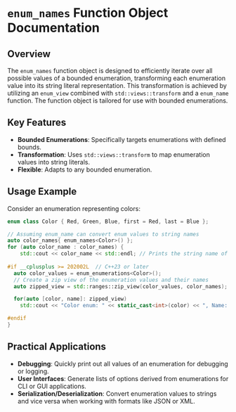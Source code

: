 # `enum_names` Function Object Documentation

## Overview

The `enum_names` function object is designed to efficiently iterate over all possible values of a bounded enumeration, transforming each enumeration value into its string literal representation. This transformation is achieved by utilizing an `enum_view` combined with `std::views::transform` and a `enum_name` function. The function object is tailored for use with bounded enumerations.

## Key Features

- **Bounded Enumerations**: Specifically targets enumerations with defined bounds.
- **Transformation**: Uses `std::views::transform` to map enumeration values into string literals.
- **Flexible**: Adapts to any bounded enumeration.

## Usage Example

Consider an enumeration representing colors:

```cpp
enum class Color { Red, Green, Blue, first = Red, last = Blue };

// Assuming enum_name can convert enum values to string names
auto color_names{ enum_names<Color>() };
for (auto color_name : color_names) {
    std::cout << color_name << std::endl; // Prints the string name of each color
    
#if __cplusplus >= 202002L  // C++23 or later
  auto color_values = enum_enumerations<Color>();
  // Create a zip view of the enumeration values and their names
  auto zipped_view = std::ranges::zip_view(color_values, color_names);

  for(auto [color, name]: zipped_view)
    std::cout << "Color enum: " << static_cast<int>(color) << ", Name: " << name << std::endl;

#endif
}
```
## Practical Applications

- **Debugging**: Quickly print out all values of an enumeration for debugging or logging.
- **User Interfaces**: Generate lists of options derived from enumerations for CLI or GUI applications.
- **Serialization/Deserialization**: Convert enumeration values to strings and vice versa when working with formats like JSON or XML.
